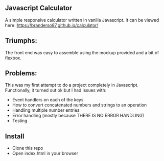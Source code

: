 ## Javascript Calculator

A simple responsive calculator written in vanilla Javascript.
It can be viewed here: https://branderso87.github.io/calculator/

## Triumphs:

The front end was easy to assemble using the mockup provided and a bit of flexbox.

## Problems:

This was my first attempt to do a project completely in Javascript. Functionally, it turned out ok but I had issues with:
  * Event handlers on each of the keys
  * How to convert concatenated numbers and strings to an operation
  * Handling multiple number entries
  * Error handling (mostly because THERE IS NO ERROR HANDLING)
  * Testing

## Install

 * Clone this repo
 * Open index.html in your browser
